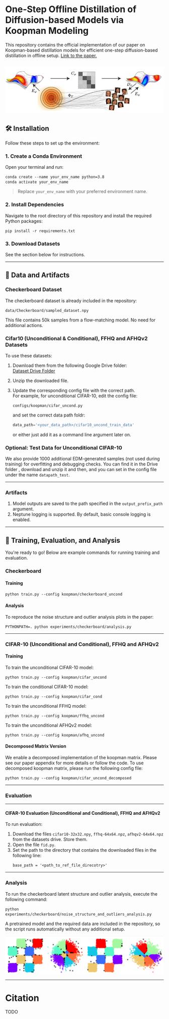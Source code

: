 # One-Step Offline Distillation of Diffusion-based Models via Koopman Modeling

This repository contains the official implementation of our paper on Koopman-based distillation models for efficient one-step diffusion-based distillation in offline setup.
[Link to the paper.](https://arxiv.org/abs/2505.13358)


![Alt text](artifacts/our_framework.png)
---

## 🛠 Installation

Follow these steps to set up the environment:

### 1. Create a Conda Environment

Open your terminal and run:

```
conda create --name your_env_name python=3.8
conda activate your_env_name
```

> Replace `your_env_name` with your preferred environment name.

### 2. Install Dependencies

Navigate to the root directory of this repository and install the required Python packages:

```
pip install -r requirements.txt
```

### 3. Download Datasets

See the section below for instructions.

---

## 📁 Data and Artifacts

### Checkerboard Dataset

The checkerboard dataset is already included in the repository:

```
data/Checkerboard/sampled_dataset.npy
```

This file contains 50k samples from a flow-matching model. No need for additional actions.

### Cifar10 (Unconditional & Conditional), FFHQ and AFHQv2 Datasets

To use these datasets:

1. Download them from the following Google Drive folder:  
   [Dataset Drive Folder](https://drive.google.com/drive/u/1/folders/19u6696ItAkG2kTfjfa4w-RhEqFHnpfLf)

2. Unzip the downloaded file.

3. Update the corresponding config file with the correct path.  
   For example, for unconditional CIFAR-10, edit the config file:

   ```
   configs/koopman/cifar_uncond.py
   ```

   and set the correct data path foldr:

   ```python
   data_path='<your_data_path>/cifar10_uncond_train_data'
   ```
   or either just add it as a command line argument later on.

### Optional: Test Data for Unconditional CIFAR-10

We also provide 1000 additional EDM-generated samples (not used during training) for overfitting and debugging checks. You can find it in the Drive folder 
, download and unzip it and then, and you can set in the config file under the name `datapath_test`.

---
### Artifacts

1. Model outputs are saved to the path specified in the `output_prefix_path` argument.
2. Neptune logging is supported. By default, basic console logging is enabled.

---

## 🚀 Training, Evaluation, and Analysis

You're ready to go! Below are example commands for running training and evaluation.

### Checkerboard

#### Training

```
python train.py --config koopman/checkerboard_uncond
```

#### Analysis

To reproduce the noise structure and outlier analysis plots in the paper:

```
PYTHONPATH=. python experiments/checkerboard/analysis.py
```

---

### CIFAR-10 (Unconditional and Conditional), FFHQ and AFHQv2 

#### Training

To train the unconditional CIFAR-10 model:

```
python train.py --config koopman/cifar_uncond
```

To train the conditional CIFAR-10 model:
```
python train.py --config koopman/cifar_cond
```

To train the unconditional FFHQ model:
```
python train.py --config koopman/ffhq_uncond
```

To train the unconditional AFHQv2 model:
```
python train.py --config koopman/afhq_uncond
```

#### Decomposed Matrix Version
We enable a decomposed implementation  of the koopman matrix. Please see our paper appendix for more details
or follow the code. To use decomposed koopman matrix, please run the following config file:
```
python train.py --config koopman/cifar_uncond_decomposed
```

--- 

### Evaluation
---

#### CIFAR-10 Evaluation (Unconditional and Conditional), FFHQ and AFHQv2

To run evaluation:

1. Download the files `cifar10-32x32.npy`,  `ffhq-64x64.npz`, `afhqv2-64x64.npz` from the datasets drive. Store them.
2. Open the file `fid.py`.
3. Set the path to the directory that contains the downloaded files in the following line:
   ```
   base_path = '<path_to_ref_file_direcotry>'
   ```
   
---

### Analysis
To run the checkerboard latent structure and outlier analysis, execute the following command:
```   
python experiments/checkerboard/noise_structure_and_outliers_analysis.py
```
A pretrained model and the required data are included in the repository, 
so the script runs automatically without any additional setup.

![Alt text](artifacts/outlier_detection.png)

---

# Citation
TODO
